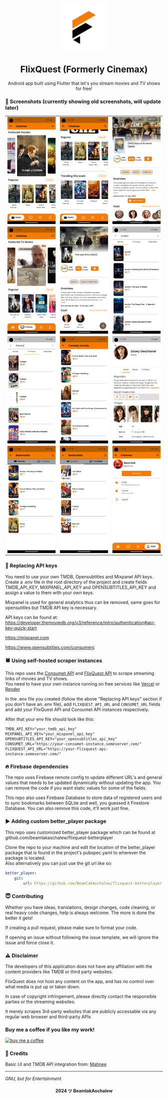<p align="center">
    <img alt="Consumet" src="https://raw.githubusercontent.com/BeamlakAschalew/beamlakaschalew.github.io/main/cinemax/res/assets/images/logo.png" width="150">
</p>
<h1 align="center">FlixQuest (Formerly Cinemax)</h1>
<p align="center">Android app built using Flutter that let's you stream movies and TV shows for free!</p>

### 📱 Screenshots (currently showing old screenshots, will update later)

<table style={border:"none"}>
  <tr>
    <td><img src="https://raw.githubusercontent.com/BeamlakAschalew/beamlakaschalew.github.io/2f0bb762cd53901c6234628d13816974a9caab3c/cinemax/res/assets/images/Screenshot_1676710325-min.png" alt="Screenshot 2"/></td>
    <td><img src="https://raw.githubusercontent.com/BeamlakAschalew/beamlakaschalew.github.io/2f0bb762cd53901c6234628d13816974a9caab3c/cinemax/res/assets/images/Screenshot_1676710346-min.png" alt="Screenshot 1"/></td>
    <td><img src="https://raw.githubusercontent.com/BeamlakAschalew/beamlakaschalew.github.io/2f0bb762cd53901c6234628d13816974a9caab3c/cinemax/res/assets/images/Screenshot_1676710394-min.png" alt="Screenshot 3"/></td>
  </tr>
  <tr>
    <td><img src="https://raw.githubusercontent.com/BeamlakAschalew/beamlakaschalew.github.io/2f0bb762cd53901c6234628d13816974a9caab3c/cinemax/res/assets/images/Screenshot_1676710412-min.png" alt="Screenshot 1"/></td>
    <td><img src="https://raw.githubusercontent.com/BeamlakAschalew/beamlakaschalew.github.io/2f0bb762cd53901c6234628d13816974a9caab3c/cinemax/res/assets/images/Screenshot_1676710433-min.png" alt="Screenshot 2"/></td>
    <td><img src="https://raw.githubusercontent.com/BeamlakAschalew/beamlakaschalew.github.io/2f0bb762cd53901c6234628d13816974a9caab3c/cinemax/res/assets/images/Screenshot_1676710453-min.png" alt="Screenshot 3"/></td>
  </tr>
  <tr>
    <td><img src="https://raw.githubusercontent.com/BeamlakAschalew/beamlakaschalew.github.io/2f0bb762cd53901c6234628d13816974a9caab3c/cinemax/res/assets/images/Screenshot_1676710474-min.png" alt="Screenshot 1"/></td>
    <td><img src="https://raw.githubusercontent.com/BeamlakAschalew/beamlakaschalew.github.io/2f0bb762cd53901c6234628d13816974a9caab3c/cinemax/res/assets/images/Screenshot_1676710502-min.png" alt="Screenshot 1"/></td>
    <td><img src="https://raw.githubusercontent.com/BeamlakAschalew/beamlakaschalew.github.io/2f0bb762cd53901c6234628d13816974a9caab3c/cinemax/res/assets/images/Screenshot_1676710527-min.png" alt="Screenshot 1"/></td>
  </tr>
   <tr>
    <td><img src="https://raw.githubusercontent.com/BeamlakAschalew/beamlakaschalew.github.io/2f0bb762cd53901c6234628d13816974a9caab3c/cinemax/res/assets/images/Screenshot_1676710766-min.png" alt="Screenshot 1"/></td>
    <td><img src="https://raw.githubusercontent.com/BeamlakAschalew/beamlakaschalew.github.io/2f0bb762cd53901c6234628d13816974a9caab3c/cinemax/res/assets/images/Screenshot_1676710771-min.png" alt="Screenshot 1"/></td>
    <td><img src="https://raw.githubusercontent.com/BeamlakAschalew/beamlakaschalew.github.io/2f0bb762cd53901c6234628d13816974a9caab3c/cinemax/res/assets/images/Screenshot_1676710777-min.png" alt="Screenshot 1"/></td>
  </tr>
</table>

### 🔐 Replacing API keys

You need to use your own TMDB, Opensubtitles and Mixpanel API keys. Create a .env file in the root directory of the project and create fields TMDB_API_KEY, MIXPANEL_API_KEY and OPENSUBTITLES_API_KEY and assign a value to them with your own keys.

Mixpanel is used for general analytics thus can be removed, same goes for opensutitles but TMDB API key is necessary.

API keys can be found at:
https://developer.themoviedb.org/v3/reference/intro/authentication#api-key-quick-start

https://mixpanel.com

https://www.opensubtitles.com/consumers

### 🕷️ Using self-hosted scraper instances

This repo uses the [Consumet API](https://github.com/consumet/api.consumet.org) and [FlixQuest API](https://github.com/BeamlakAschalew/flixquest-api) to scrape streaming links of movies and TV shows.<br>You need to have your own instance running on free services like [Vercel](https://vercel.com) or [Render](https://render.com)

In the .env file you created (follow the above "Replacing API keys" section if you don't have an .env file), add `FLIXQUEST_API_URL` and `CONSUMET_URL` fields and add your FlixQuest API and Consumet API instances respectively.

After that your env file should look like this:
```env
TMDB_API_KEY="your_tmdb_api_key"
MIXPANEL_API_KEY="your_mixpanel_api_key"
OPENSUBTITLES_API_KEY="your_opensubtitles_api_key"
CONSUMET_URL="https://your-consumet-instance.someserver.com/"
FLIXQUEST_API_URL="https://your-flixquest-api-instance.someserver.com/"
```

### 🔥 Firebase dependencies

The repo uses Firebase remote config to update different URL's and general values that needs to be updated dynamically without updating the app. You can remove the code if you want static values for some of the fields. 

This repo also uses Firebase Database to store data of registered users and to sync bookmarks between SQLite and well, you guessed it Firestore Database. You can also remove this code, it'll work just fine.

### ▶️ Adding custom better_player package

This repo uses customized better_player package which can be found at github.com/beamlakaschalew/flixquest-betterplayer

Clone the repo to your machine and edit the location of the better_player package that is found in the project's pubspec.yaml to wherever the package is located.<br>
Also alternatively you can just use the git url like so:
```yaml
better_player:
    git:
        url: https://github.com/BeamlakAschalew/flixquest-betterplayer.git
```

### 😇 Contributing

Whether you have ideas, translations, design changes, code cleaning, or real heavy code changes, help is always welcome. The more is done the better it gets!

If creating a pull request, please make sure to format your code.

If opening an issue without following the issue template, we will ignore the issue and force close it.

### ⚠️ Disclaimer

The developers of this application does not have any affiliation with the content providers like TMDB or third party websites.

FlixQuest does not host any content on the app, and has no control over what media is put up or taken down.

In case of copyright infringement, please directly contact the responsible parties or the streaming websites.

It merely scrapes 3rd-party websites that are publicly accessable via any regular web browser and third-party APIs

<h3>Buy me a coffee if you like my work!</h3>
<a href="https://www.buymeacoffee.com/cinemaxapp"><img src="https://i.ibb.co/Tr4sC5X/bmc-button.png" height="90" width="320.4" alt="buy me a coffee"></a>

### 🙏 Credits
Basic UI and TMDB API integration from: [Matinee](https://github.com/bimsina/Matinee-Flutter)

---

<i>GNU, but for Entertainment</i>

<h4 align='center'> 2024 ツ BeamlakAschalew</h4>
